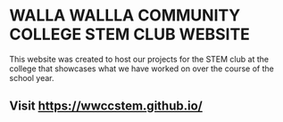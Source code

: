 # WALLA WALLLA COMMUNITY COLLEGE STEM CLUB WEBSITE
This website was created to host our projects for the STEM club at the college that showcases what we have worked on over the course of the school year.
## Visit https://wwccstem.github.io/
